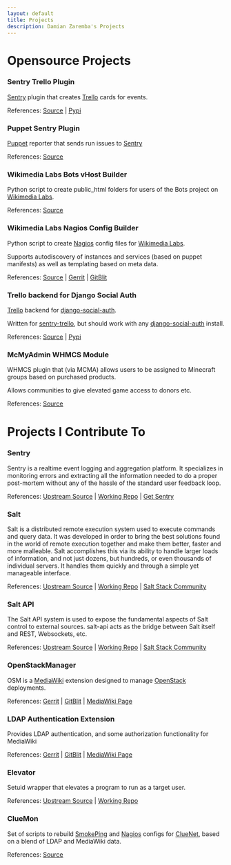 ```yaml
---
layout: default
title: Projects
description: Damian Zaremba's Projects
---
```


Opensource Projects
===================

### Sentry Trello Plugin
[Sentry](https://www.getsentry.com/) plugin that creates
[Trello](https://trello.com/) cards for events.

References:
[Source](https://github.com/DamianZaremba/sentry-trello) |
[Pypi](https://pypi.python.org/pypi?name=sentry-trello)

### Puppet Sentry Plugin
[Puppet](https://puppetlabs.com/) reporter that sends run issues to [Sentry](https://www.getsentry.com/) 

References:
[Source](https://github.com/DamianZaremba/sentry-puppet)

### Wikimedia Labs Bots vHost Builder
Python script to create public_html folders for users of the Bots project on
[Wikimedia Labs](https://wikitech.wikimedia.org/).

References:
[Source](https://github.com/DamianZaremba/labs-bots-vhost-builder)

### Wikimedia Labs Nagios Config Builder
Python script to create [Nagios](http://www.nagios.org) config files for
[Wikimedia Labs](https://wikitech.wikimedia.org/).

Supports autodiscovery of instances and services (based on puppet
manifests) as well as templating based on meta data.

References:
[Source](https://github.com/DamianZaremba/labsnagiosbuilder) |
[Gerrit](https://gerrit.wikimedia.org/r/#/q/project:labs/nagios-builder,n,z) |
[GitBlit](https://git.wikimedia.org/summary/labs%2Fnagios-builder)

### Trello backend for Django Social Auth
[Trello](https://trello.com) backend for
[django-social-auth](https://github.com/omab/django-social-auth/).

Written for [sentry-trello](https://github.com/DamianZaremba/sentry-trello), but should work with any
[django-social-auth](https://github.com/omab/django-social-auth/) install.

References:
[Source](https://github.com/DamianZaremba/django-social-auth-trello) |
[Pypi](https://pypi.python.org/pypi?name=django-social-auth-trello)

### McMyAdmin WHMCS Module
WHMCS plugin that (via MCMA) allows users to be assigned to Minecraft
groups based on purchased products.

Allows communities to give elevated game access to donors etc.

References:
[Source](https://github.com/DamianZaremba/McMyAdmin-WHMCS)

Projects I Contribute To
========================

### Sentry
Sentry is a realtime event logging and aggregation platform. It specializes in
monitoring errors and extracting all the information needed to do a proper
post-mortem without any of the hassle of the standard user feedback loop.

References:
[Upstream Source](https://github.com/getsentry/sentry) |
[Working Repo](https://github.com/DamianZaremba/sentry) |
[Get Sentry](https://www.getsentry.com/)

### Salt
Salt is a distributed remote execution system used to execute commands and query
data. It was developed in order to bring the best solutions found in the world
of remote execution together and make them better, faster and more malleable.
Salt accomplishes this via its ability to handle larger loads of information,
and not just dozens, but hundreds, or even thousands of individual servers. It
handles them quickly and through a simple yet manageable interface.

References:
[Upstream Source](https://github.com/saltstack/salt) |
[Working Repo](https://github.com/DamianZaremba/salt) |
[Salt Stack Community](http://saltstack.org)

### Salt API
The Salt API system is used to expose the fundamental aspects of Salt control to
external sources. salt-api acts as the bridge between Salt itself and REST,
Websockets, etc.

References:
[Upstream Source](https://github.com/saltstack/salt-api) |
[Working Repo](https://github.com/DamianZaremba/salt-api) |
[Salt Stack Community](http://saltstack.org)

### OpenStackManager
OSM is a [MediaWiki](http://www.mediawiki.org/) extension designed to manage
[OpenStack](http://www.openstack.org/) deployments.

References:
[Gerrit](https://gerrit.wikimedia.org/r/#/q/project:mediawiki/extensions/OpenStackManager,n,z) |
[GitBlit](https://git.wikimedia.org/summary/mediawiki%2Fextensions%2FOpenStackManager) |
[MediaWiki Page](http://www.mediawiki.org/wiki/Extension:OpenStackManager)

### LDAP Authentication Extension
Provides LDAP authentication, and some authorization functionality for MediaWiki

References:
[Gerrit](https://gerrit.wikimedia.org/r/#/q/project:mediawiki/extensions/LdapAuthentication,n,z) |
[GitBlit](https://git.wikimedia.org/summary/mediawiki%2Fextensions%2FLdapAuthentication) |
[MediaWiki Page](http://www.mediawiki.org/wiki/Extension:LDAP_Authentication)

### Elevator
Setuid wrapper that elevates a program to run as a target user.

References:
[Upstream Source](https://github.com/LukeCarrier/elevator) |
[Working Repo](https://github.com/DamianZaremba/elevator)

### ClueMon
Set of scripts to rebuild [SmokePing](http://oss.oetiker.ch/smokeping/) and
[Nagios](http://www.nagios.org/) configs for [ClueNet](http://cluenet.org),
based on a blend of LDAP and MediaWiki data.

References:
[Source](https://github.com/cluenet/cluemon)
